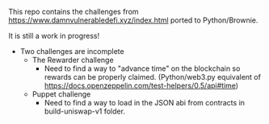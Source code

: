 This repo contains the challenges from https://www.damnvulnerabledefi.xyz/index.html ported to Python/Brownie.

It is still a work in progress!

- Two challenges are incomplete
    - The Rewarder challenge
        - Need to find a way to "advance time" on the blockchain so rewards can be properly claimed. (Python/web3.py equivalent of https://docs.openzeppelin.com/test-helpers/0.5/api#time)
    - Puppet challenge
        - Need to find a way to load in the JSON abi from contracts in build-uniswap-v1 folder.
